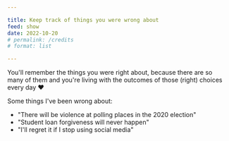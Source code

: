 ```yaml
---

title: Keep track of things you were wrong about
feed: show
date: 2022-10-20
# permalink: /credits
# format: list

---
```


You'll remember the things you were right about, because there are so many of them and you're living with the outcomes of those (right) choices every day ❤️

Some things I've been wrong about:

- "There will be violence at polling places in the 2020 election"
- "Student loan forgiveness will never happen"
- "I'll regret it if I stop using social media"